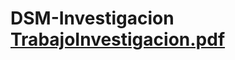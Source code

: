 # DSM-Investigacion [TrabajoInvestigacion.pdf](https://github.com/Natsuho-1/DSM-Investigacion/files/11358496/TrabajoInvestigacion.pdf)

